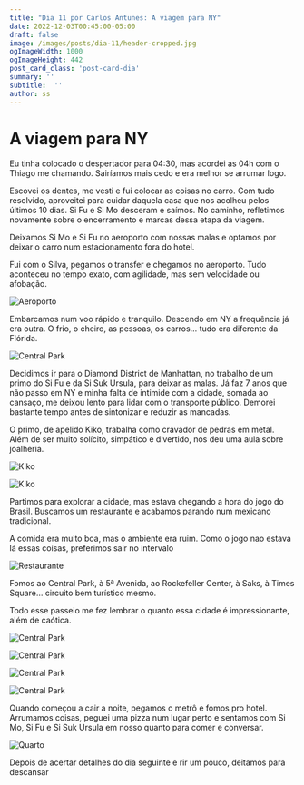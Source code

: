 ```yaml
---
title: "Dia 11 por Carlos Antunes: A viagem para NY"
date: 2022-12-03T00:45:00-05:00
draft: false
image: /images/posts/dia-11/header-cropped.jpg
ogImageWidth: 1000
ogImageHeight: 442
post_card_class: 'post-card-dia'
summary: ''
subtitle:  ''
author: ss
---
```


# A viagem para NY

Eu tinha colocado o despertador para 04:30, mas acordei as 04h com o Thiago me chamando. Sairíamos mais cedo e era melhor se arrumar logo. 

Escovei os dentes, me vesti e fui colocar as coisas no carro. Com tudo resolvido, aproveitei para cuidar daquela casa que nos acolheu pelos últimos 10 dias.
Si Fu e Si Mo desceram e saímos. No caminho, refletimos novamente sobre o encerramento e marcas dessa etapa da viagem. 

Deixamos Si Mo e Si Fu no aeroporto com nossas malas e optamos por deixar o carro num estacionamento fora do hotel. 

Fui com o Silva, pegamos o transfer e chegamos no aeroporto. Tudo aconteceu no tempo exato, com agilidade, mas sem velocidade ou afobação.

![Aeroporto](/images/posts/dia-11/02.jpg)

Embarcamos num voo rápido e tranquilo. Descendo em NY a frequência já era outra. O frio, o cheiro, as pessoas, os carros… tudo era diferente da Flórida. 

![Central Park](/images/posts/dia-11/chegada-ny.jpeg)

Decidimos ir para o Diamond District de Manhattan, no trabalho de um primo do Si Fu e da Si Suk Ursula, para deixar as malas. Já faz 7 anos que não passo em NY e minha falta de intimide com a cidade, somada ao cansaço, me deixou lento para lidar com o transporte público. Demorei bastante tempo antes de sintonizar e reduzir as mancadas. 

O primo, de apelido Kiko, trabalha como cravador de pedras em metal. Além de ser muito solícito, simpático e divertido, nos deu uma aula sobre joalheria. 

![Kiko](/images/posts/dia-11/kiko.jpg)

![Kiko](/images/posts/dia-11/01.jpeg)

Partimos para explorar a cidade, mas estava chegando a hora do jogo do Brasil. Buscamos um restaurante e acabamos parando num mexicano tradicional.

A comida era muito boa, mas o ambiente era ruim. Como o jogo nao estava lá essas coisas, preferimos sair no intervalo

![Restaurante](/images/posts/dia-11/restaurante.jpeg)

Fomos ao Central Park, à 5ª Avenida, ao Rockefeller Center, à Saks, à Times Square… circuito bem turístico mesmo.

Todo esse passeio me fez lembrar o quanto essa cidade é impressionante, além de caótica. 

![Central Park](/images/posts/dia-11/gerk-jong-central-park.jpg)

![Central Park](/images/posts/dia-11/tansau-central-park.jpg)

![Central Park](/images/posts/dia-11/central-park.jpeg)

![Central Park](/images/posts/dia-11/arvore-natal.jpg)

Quando começou a cair a noite, pegamos o metrô e fomos pro hotel. Arrumamos coisas, peguei uma pizza num lugar perto e sentamos com Si Mo, Si Fu e Si Suk Ursula em nosso quanto para comer e conversar.

![Quarto](/images/posts/dia-11/quarto.jpeg)

Depois de acertar detalhes do dia seguinte e rir um pouco, deitamos para descansar